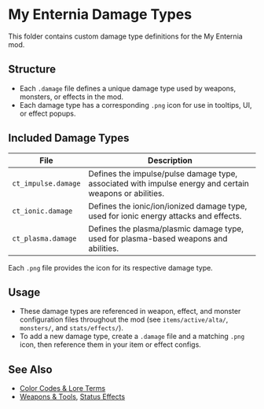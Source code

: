 # My Enternia Damage Types

This folder contains custom damage type definitions for the My Enternia mod.

## Structure

- Each `.damage` file defines a unique damage type used by weapons, monsters, or effects in the mod.
- Each damage type has a corresponding `.png` icon for use in tooltips, UI, or effect popups.

## Included Damage Types

| File                | Description                              |
|---------------------|------------------------------------------|
| `ct_impulse.damage` | Defines the impulse/pulse damage type, associated with impulse energy and certain weapons or abilities. |
| `ct_ionic.damage`   | Defines the ionic/ion/ionized damage type, used for ionic energy attacks and effects. |
| `ct_plasma.damage`  | Defines the plasma/plasmic damage type, used for plasma-based weapons and abilities. |

Each `.png` file provides the icon for its respective damage type.

## Usage

- These damage types are referenced in weapon, effect, and monster configuration files throughout the mod (see `items/active/alta/`, `monsters/`, and `stats/effects/`).
- To add a new damage type, create a `.damage` file and a matching `.png` icon, then reference them in your item or effect configs.

## See Also

- [Color Codes & Lore Terms](../../.meta/world.json)
- [Weapons & Tools](../items/active/alta/), [Status Effects](../stats/effects/)
